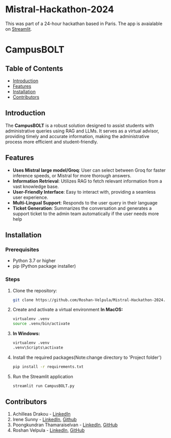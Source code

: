 ﻿# Mistral-Hackathon-2024
This was part of a 24-hour hackathan based in Paris.
The app is avaialable on [Streamlit](https://campusbolt.streamlit.app/).

# CampusBOLT

## Table of Contents
- [Introduction](#introduction)
- [Features](#features)
- [Installation](#installation)
- [Contributors](#contributors)

## Introduction
The **CampusBOLT** is a robust solution designed to assist students with administrative queries using RAG and LLMs. It serves as a virtual advisor, providing timely and accurate information, making the administrative process more efficient and student-friendly.

## Features
- **Uses Mistral large model/Groq**: User can select between Groq for faster inference speeds, or Mistral for more thorough answers.
- **Information Retrieval**: Utilizes RAG to fetch relevant information from a vast knowledge base.
- **User-Friendly Interface**: Easy to interact with, providing a seamless user experience.
- **Multi-Lingual Support**: Responds to the user query in their language
- **Ticket Generation**: Summarizes the conversation and generates a support ticket to the admin team automatically if the user needs more help

## Installation

### Prerequisites
- Python 3.7 or higher
- pip (Python package installer)

### Steps
1. Clone the repository:
   ```bash
   git clone https://github.com/Roshan-Velpula/Mistral-Hackathon-2024.git

2. Create and activate a virtual environment
    **In MacOS:**
    ```bash
    virtualenv .venv
    source .venv/bin/activate

3. **In Windows:**
    ```bash
    virtualenv .venv
    .venv\Scripts\activate

4. Install the required packages(Note:change directory to 'Project folder')
    ```bash
    pip install -r requirements.txt

5. Run the Streamlit application
    ```bash
    streamlit run CampusBOLT.py


## Contributors
1. Achilleas Drakou - [LinkedIn](https://www.linkedin.com/in/drakou/)
2. Irene Sunny - [LinkedIn](https://www.linkedin.com/in/irenesunny/), [Github](https://github.com/IreneSunny96)
3. Poongkundran Thamaraiselvan - [LinkedIn](https://www.linkedin.com/in/poongkundran-thamaraiselvan/), [GitHub](https://github.com/Poonge1598)
4. Roshan Velpula - [LinkedIn](https://www.linkedin.com/in/roshan-velpula/), [GitHub](https://github.com/Roshan-Velpula)


